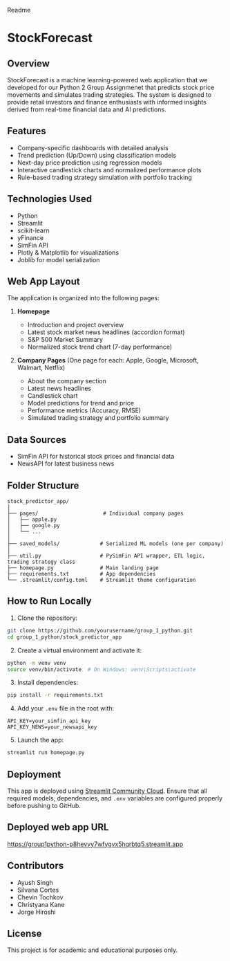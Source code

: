 Readme

# StockForecast

## Overview
StockForecast is a machine learning-powered web application that we developed for our Python 2 Group Assignmenet that predicts stock price movements and simulates trading strategies. The system is designed to provide retail investors and finance enthusiasts with informed insights derived from real-time financial data and AI predictions.

## Features
- Company-specific dashboards with detailed analysis
- Trend prediction (Up/Down) using classification models
- Next-day price prediction using regression models
- Interactive candlestick charts and normalized performance plots
- Rule-based trading strategy simulation with portfolio tracking

## Technologies Used
- Python
- Streamlit
- scikit-learn
- yFinance
- SimFin API
- Plotly & Matplotlib for visualizations
- Joblib for model serialization

## Web App Layout
The application is organized into the following pages:

1. **Homepage**
   - Introduction and project overview
   - Latest stock market news headlines (accordion format)
   - S&P 500 Market Summary
   - Normalized stock trend chart (7-day performance)

2. **Company Pages** (One page for each: Apple, Google, Microsoft, Walmart, Netflix)
   - About the company section
   - Latest news headlines
   - Candlestick chart
   - Model predictions for trend and price
   - Performance metrics (Accuracy, RMSE)
   - Simulated trading strategy and portfolio summary

## Data Sources
- SimFin API for historical stock prices and financial data
- NewsAPI for latest business news

## Folder Structure
```
stock_predictor_app/
│
├── pages/                     # Individual company pages
│   ├── apple.py
│   ├── google.py
│   └── ...
│
├── saved_models/             # Serialized ML models (one per company)
│
├── util.py                   # PySimFin API wrapper, ETL logic, trading strategy class
├── homepage.py               # Main landing page
├── requirements.txt          # App dependencies
└── .streamlit/config.toml    # Streamlit theme configuration
```

## How to Run Locally
1. Clone the repository:
```bash
git clone https://github.com/yourusername/group_1_python.git
cd group_1_python/stock_predictor_app
```
2. Create a virtual environment and activate it:
```bash
python -m venv venv
source venv/bin/activate  # On Windows: venv\Scripts\activate
```
3. Install dependencies:
```bash
pip install -r requirements.txt
```
4. Add your `.env` file in the root with:
```
API_KEY=your_simfin_api_key
API_KEY_NEWS=your_newsapi_key
```
5. Launch the app:
```bash
streamlit run homepage.py
```

## Deployment
This app is deployed using [Streamlit Community Cloud](https://streamlit.io/cloud). Ensure that all required models, dependencies, and `.env` variables are configured properly before pushing to GitHub.

## Deployed web app URL
https://group1python-p8hevvy7wfygvx5hqrbtq5.streamlit.app

## Contributors
- Ayush Singh
- Silvana Cortes
- Chevin Tochkov
- Christyana Kane
- Jorge Hiroshi

## License
This project is for academic and educational purposes only.


